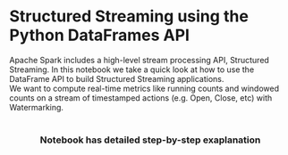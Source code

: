 # Structured Streaming using the Python DataFrames API

Apache Spark includes a high-level stream processing API, Structured Streaming. In this notebook we take a quick look at how to use the DataFrame API to build Structured Streaming applications. <br/> 
We want to compute real-time metrics like running counts and windowed counts on a stream of timestamped actions (e.g. Open, Close, etc) with Watermarking. <br />
 <br />
 <h3 align="center"> Notebook has detailed step-by-step exaplanation</h3>
